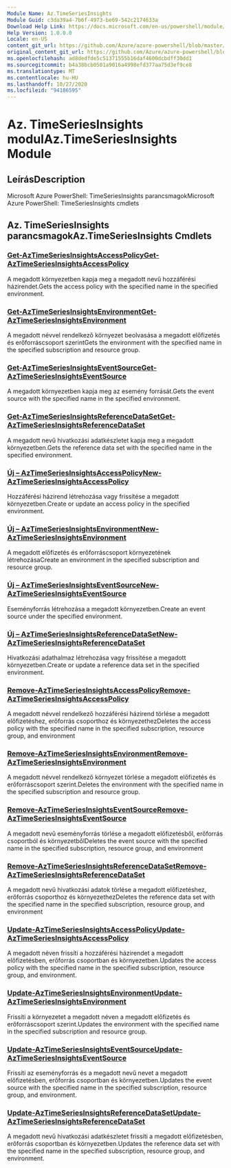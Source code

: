 ```yaml
---
Module Name: Az.TimeSeriesInsights
Module Guid: c3da39a4-7b6f-4973-be69-542c2174633a
Download Help Link: https://docs.microsoft.com/en-us/powershell/module/az.timeseriesinsights
Help Version: 1.0.0.0
Locale: en-US
content_git_url: https://github.com/Azure/azure-powershell/blob/master/src/TimeSeriesInsights/help/Az.TimeSeriesInsights.md
original_content_git_url: https://github.com/Azure/azure-powershell/blob/master/src/TimeSeriesInsights/help/Az.TimeSeriesInsights.md
ms.openlocfilehash: ad8dedfde5c51371555b16daf4600dcbdff30dd1
ms.sourcegitcommit: b4a38bcb0501a9016a4998efd377aa75d3ef9ce8
ms.translationtype: MT
ms.contentlocale: hu-HU
ms.lasthandoff: 10/27/2020
ms.locfileid: "94186595"
---
```

# <span data-ttu-id="2c068-101">Az. TimeSeriesInsights modul</span><span class="sxs-lookup"><span data-stu-id="2c068-101">Az.TimeSeriesInsights Module</span></span>
## <span data-ttu-id="2c068-102">Leírás</span><span class="sxs-lookup"><span data-stu-id="2c068-102">Description</span></span>
<span data-ttu-id="2c068-103">Microsoft Azure PowerShell: TimeSeriesInsights parancsmagok</span><span class="sxs-lookup"><span data-stu-id="2c068-103">Microsoft Azure PowerShell: TimeSeriesInsights cmdlets</span></span>

## <span data-ttu-id="2c068-104">Az. TimeSeriesInsights parancsmagok</span><span class="sxs-lookup"><span data-stu-id="2c068-104">Az.TimeSeriesInsights Cmdlets</span></span>
### [<span data-ttu-id="2c068-105">Get-AzTimeSeriesInsightsAccessPolicy</span><span class="sxs-lookup"><span data-stu-id="2c068-105">Get-AzTimeSeriesInsightsAccessPolicy</span></span>](Get-AzTimeSeriesInsightsAccessPolicy.md)
<span data-ttu-id="2c068-106">A megadott környezetben kapja meg a megadott nevű hozzáférési házirendet.</span><span class="sxs-lookup"><span data-stu-id="2c068-106">Gets the access policy with the specified name in the specified environment.</span></span>

### [<span data-ttu-id="2c068-107">Get-AzTimeSeriesInsightsEnvironment</span><span class="sxs-lookup"><span data-stu-id="2c068-107">Get-AzTimeSeriesInsightsEnvironment</span></span>](Get-AzTimeSeriesInsightsEnvironment.md)
<span data-ttu-id="2c068-108">A megadott névvel rendelkező környezet beolvasása a megadott előfizetés és erőforráscsoport szerint</span><span class="sxs-lookup"><span data-stu-id="2c068-108">Gets the environment with the specified name in the specified subscription and resource group.</span></span>

### [<span data-ttu-id="2c068-109">Get-AzTimeSeriesInsightsEventSource</span><span class="sxs-lookup"><span data-stu-id="2c068-109">Get-AzTimeSeriesInsightsEventSource</span></span>](Get-AzTimeSeriesInsightsEventSource.md)
<span data-ttu-id="2c068-110">A megadott környezetben kapja meg az esemény forrását.</span><span class="sxs-lookup"><span data-stu-id="2c068-110">Gets the event source with the specified name in the specified environment.</span></span>

### [<span data-ttu-id="2c068-111">Get-AzTimeSeriesInsightsReferenceDataSet</span><span class="sxs-lookup"><span data-stu-id="2c068-111">Get-AzTimeSeriesInsightsReferenceDataSet</span></span>](Get-AzTimeSeriesInsightsReferenceDataSet.md)
<span data-ttu-id="2c068-112">A megadott nevű hivatkozási adatkészletet kapja meg a megadott környezetben.</span><span class="sxs-lookup"><span data-stu-id="2c068-112">Gets the reference data set with the specified name in the specified environment.</span></span>

### [<span data-ttu-id="2c068-113">Új – AzTimeSeriesInsightsAccessPolicy</span><span class="sxs-lookup"><span data-stu-id="2c068-113">New-AzTimeSeriesInsightsAccessPolicy</span></span>](New-AzTimeSeriesInsightsAccessPolicy.md)
<span data-ttu-id="2c068-114">Hozzáférési házirend létrehozása vagy frissítése a megadott környezetben.</span><span class="sxs-lookup"><span data-stu-id="2c068-114">Create or update an access policy in the specified environment.</span></span>

### [<span data-ttu-id="2c068-115">Új – AzTimeSeriesInsightsEnvironment</span><span class="sxs-lookup"><span data-stu-id="2c068-115">New-AzTimeSeriesInsightsEnvironment</span></span>](New-AzTimeSeriesInsightsEnvironment.md)
<span data-ttu-id="2c068-116">A megadott előfizetés és erőforráscsoport környezetének létrehozása</span><span class="sxs-lookup"><span data-stu-id="2c068-116">Create an environment in the specified subscription and resource group.</span></span>

### [<span data-ttu-id="2c068-117">Új – AzTimeSeriesInsightsEventSource</span><span class="sxs-lookup"><span data-stu-id="2c068-117">New-AzTimeSeriesInsightsEventSource</span></span>](New-AzTimeSeriesInsightsEventSource.md)
<span data-ttu-id="2c068-118">Eseményforrás létrehozása a megadott környezetben.</span><span class="sxs-lookup"><span data-stu-id="2c068-118">Create an event source under the specified environment.</span></span>

### [<span data-ttu-id="2c068-119">Új – AzTimeSeriesInsightsReferenceDataSet</span><span class="sxs-lookup"><span data-stu-id="2c068-119">New-AzTimeSeriesInsightsReferenceDataSet</span></span>](New-AzTimeSeriesInsightsReferenceDataSet.md)
<span data-ttu-id="2c068-120">Hivatkozási adathalmaz létrehozása vagy frissítése a megadott környezetben.</span><span class="sxs-lookup"><span data-stu-id="2c068-120">Create or update a reference data set in the specified environment.</span></span>

### [<span data-ttu-id="2c068-121">Remove-AzTimeSeriesInsightsAccessPolicy</span><span class="sxs-lookup"><span data-stu-id="2c068-121">Remove-AzTimeSeriesInsightsAccessPolicy</span></span>](Remove-AzTimeSeriesInsightsAccessPolicy.md)
<span data-ttu-id="2c068-122">A megadott névvel rendelkező hozzáférési házirend törlése a megadott előfizetéshez, erőforrás csoporthoz és környezethez</span><span class="sxs-lookup"><span data-stu-id="2c068-122">Deletes the access policy with the specified name in the specified subscription, resource group, and environment</span></span>

### [<span data-ttu-id="2c068-123">Remove-AzTimeSeriesInsightsEnvironment</span><span class="sxs-lookup"><span data-stu-id="2c068-123">Remove-AzTimeSeriesInsightsEnvironment</span></span>](Remove-AzTimeSeriesInsightsEnvironment.md)
<span data-ttu-id="2c068-124">A megadott névvel rendelkező környezet törlése a megadott előfizetés és erőforráscsoport szerint.</span><span class="sxs-lookup"><span data-stu-id="2c068-124">Deletes the environment with the specified name in the specified subscription and resource group.</span></span>

### [<span data-ttu-id="2c068-125">Remove-AzTimeSeriesInsightsEventSource</span><span class="sxs-lookup"><span data-stu-id="2c068-125">Remove-AzTimeSeriesInsightsEventSource</span></span>](Remove-AzTimeSeriesInsightsEventSource.md)
<span data-ttu-id="2c068-126">A megadott nevű eseményforrás törlése a megadott előfizetésből, erőforrás csoportból és környezetből</span><span class="sxs-lookup"><span data-stu-id="2c068-126">Deletes the event source with the specified name in the specified subscription, resource group, and environment</span></span>

### [<span data-ttu-id="2c068-127">Remove-AzTimeSeriesInsightsReferenceDataSet</span><span class="sxs-lookup"><span data-stu-id="2c068-127">Remove-AzTimeSeriesInsightsReferenceDataSet</span></span>](Remove-AzTimeSeriesInsightsReferenceDataSet.md)
<span data-ttu-id="2c068-128">A megadott nevű hivatkozási adatok törlése a megadott előfizetéshez, erőforrás csoporthoz és környezethez</span><span class="sxs-lookup"><span data-stu-id="2c068-128">Deletes the reference data set with the specified name in the specified subscription, resource group, and environment</span></span>

### [<span data-ttu-id="2c068-129">Update-AzTimeSeriesInsightsAccessPolicy</span><span class="sxs-lookup"><span data-stu-id="2c068-129">Update-AzTimeSeriesInsightsAccessPolicy</span></span>](Update-AzTimeSeriesInsightsAccessPolicy.md)
<span data-ttu-id="2c068-130">A megadott néven frissíti a hozzáférési házirendet a megadott előfizetésben, erőforrás csoportban és környezetben.</span><span class="sxs-lookup"><span data-stu-id="2c068-130">Updates the access policy with the specified name in the specified subscription, resource group, and environment.</span></span>

### [<span data-ttu-id="2c068-131">Update-AzTimeSeriesInsightsEnvironment</span><span class="sxs-lookup"><span data-stu-id="2c068-131">Update-AzTimeSeriesInsightsEnvironment</span></span>](Update-AzTimeSeriesInsightsEnvironment.md)
<span data-ttu-id="2c068-132">Frissíti a környezetet a megadott néven a megadott előfizetés és erőforráscsoport szerint.</span><span class="sxs-lookup"><span data-stu-id="2c068-132">Updates the environment with the specified name in the specified subscription and resource group.</span></span>

### [<span data-ttu-id="2c068-133">Update-AzTimeSeriesInsightsEventSource</span><span class="sxs-lookup"><span data-stu-id="2c068-133">Update-AzTimeSeriesInsightsEventSource</span></span>](Update-AzTimeSeriesInsightsEventSource.md)
<span data-ttu-id="2c068-134">Frissíti az eseményforrás és a megadott nevű nevet a megadott előfizetésben, erőforrás csoportban és környezetben.</span><span class="sxs-lookup"><span data-stu-id="2c068-134">Updates the event source with the specified name in the specified subscription, resource group, and environment.</span></span>

### [<span data-ttu-id="2c068-135">Update-AzTimeSeriesInsightsReferenceDataSet</span><span class="sxs-lookup"><span data-stu-id="2c068-135">Update-AzTimeSeriesInsightsReferenceDataSet</span></span>](Update-AzTimeSeriesInsightsReferenceDataSet.md)
<span data-ttu-id="2c068-136">A megadott nevű hivatkozási adatkészletet frissíti a megadott előfizetésben, erőforrás csoportban és környezetben.</span><span class="sxs-lookup"><span data-stu-id="2c068-136">Updates the reference data set with the specified name in the specified subscription, resource group, and environment.</span></span>


